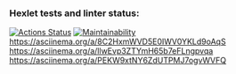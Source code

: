 ### Hexlet tests and linter status:
[![Actions Status](https://github.com/racbracb1/java-project-lvl1/workflows/hexlet-check/badge.svg)](https://github.com/racbracb1/java-project-lvl1/actions)
[![Maintainability](https://api.codeclimate.com/v1/badges/ce47eda3ce788767ad56/maintainability)](https://codeclimate.com/github/racbracb1/java-project-lvl1/maintainability)
https://asciinema.org/a/8C2HxmWVD5E0IWV0YKLd9oAqS
https://asciinema.org/a/llwEvp3ZTYmH65b7eFLngpvqa
https://asciinema.org/a/PEKW9xtNY6ZdUTPMJ7ogvWVFQ




